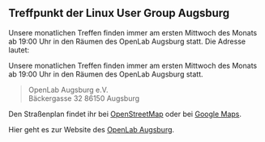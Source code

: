## Treffpunkt der Linux User Group Augsburg

Unsere monatlichen Treffen finden immer am ersten Mittwoch des Monats ab 19:00 Uhr 
in den Räumen des OpenLab Augsburg statt. Die Adresse lautet:

Unsere monatlichen Treffen finden immer am ersten Mittwoch des Monats ab 19:00 Uhr 
in den Räumen des OpenLab Augsburg statt. 

>OpenLab Augsburg e.V.  
Bäckergasse 32
86150 Augsburg

Den Straßenplan findet ihr bei [OpenStreetMap](https://www.openstreetmap.org/node/2290200189) oder
bei [Google Maps](https://www.google.de/maps/place/OpenLab+Augsburg/@48.3628129,10.9024728,20.96z/data=!4m5!3m4!1s0x479ea2b1e98db667:0xe42b8bff33cac960!8m2!3d48.362916!4d10.9025772).

Hier geht es zur Website des [OpenLab Augsburg](https://openlab-augsburg.de/).

